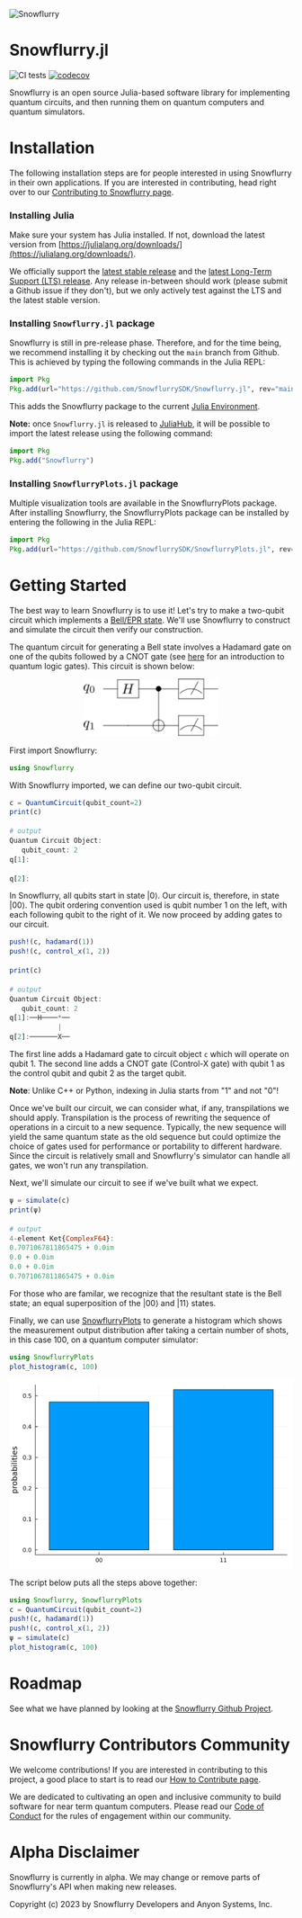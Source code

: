 ![Snowflurry](https://repository-images.githubusercontent.com/441460066/2ba724da-60e9-46a6-aa83-9df5891ea783)

# Snowflurry.jl

![CI tests](https://github.com/SnowflurrySDK/Snowflurry.jl/actions/workflows/CI.yml/badge.svg)
[![codecov](https://codecov.io/gh/SnowflurrySDK/Snowflurry.jl/branch/main/graph/badge.svg?token=OB65YO307L)](https://codecov.io/gh/SnowflurrySDK/Snowflurry.jl)

Snowflurry is an open source Julia-based software library for implementing quantum circuits, and then running them on quantum computers and quantum simulators.

# Installation

The following installation steps are for people interested in using Snowflurry in their own applications. If you are interested in contributing, head right over to our [Contributing to Snowflurry page](./CONTRIBUTING.md).

### Installing Julia

Make sure your system has Julia installed. If not, download the latest version from [https://julialang.org/downloads/](https://julialang.org/downloads/).

We officially support the [latest stable release](https://julialang.org/downloads/#current_stable_release) and the [latest Long-Term Support (LTS) release](https://julialang.org/downloads/#long_term_support_release). Any release in-between should work (please submit a Github issue if they don't), but we only actively test against the LTS and the latest stable version.

### Installing `Snowflurry.jl` package
Snowflurry is still in pre-release phase. Therefore, and for the time being, we recommend installing it by checking out the `main` branch from Github. This is achieved by typing the following commands in the Julia REPL:

```julia
import Pkg
Pkg.add(url="https://github.com/SnowflurrySDK/Snowflurry.jl", rev="main")
```
This adds the Snowflurry package to the current [Julia Environment](https://pkgdocs.julialang.org/v1/environments/).

**Note:** once `Snowflurry.jl` is released to [JuliaHub](https://https://juliahub.com/), it will be possible to import the latest release using the following command:
```julia
import Pkg
Pkg.add("Snowflurry")
```

### Installing `SnowflurryPlots.jl` package


Multiple visualization tools are available in the SnowflurryPlots package. After installing
Snowflurry, the SnowflurryPlots package can be installed by entering the following in the
Julia REPL:
```julia
import Pkg
Pkg.add(url="https://github.com/SnowflurrySDK/SnowflurryPlots.jl", rev="main")
```

# Getting Started

The best way to learn Snowflurry is to use it! Let's try to make a two-qubit circuit which implements a [Bell/EPR state](https://en.wikipedia.org/wiki/Bell_state). We'll use Snowflurry to construct and simulate the circuit then verify our construction.

The quantum circuit for generating a Bell state involves a Hadamard gate on one of the qubits followed by a CNOT gate (see [here](https://en.wikipedia.org/wiki/Quantum_logic_gate) for an introduction to quantum logic gates). This circuit is shown below:

<div style="text-align: center;">
	<img
		src="./docs/src/images/bell_circuit.svg"
		title="Bell state generator circuit"
		width="240"
	/>
</div>

First import Snowflurry:

```julia
using Snowflurry
```

With Snowflurry imported, we can define our two-qubit circuit.

```julia
c = QuantumCircuit(qubit_count=2)
print(c)

# output
Quantum Circuit Object:
   qubit_count: 2
q[1]:

q[2]:
```

In Snowflurry, all qubits start in state $\left|0\right\rangle$. Our circuit is, therefore,  in state $\left|00\right\rangle$. The qubit ordering convention used is qubit number 1 on the left, with each following qubit to the right of it. We now proceed by adding gates to our circuit.

```julia
push!(c, hadamard(1))
push!(c, control_x(1, 2))

print(c)

# output
Quantum Circuit Object:
   qubit_count: 2
q[1]:──H────*──
            |
q[2]:───────X──
```

The first line adds a Hadamard gate to circuit object `c` which will operate on qubit 1. The second line adds a CNOT gate (Control-X gate) with qubit 1 as the control qubit and qubit 2 as the target qubit.

**Note**: Unlike C++ or Python, indexing in Julia starts from "1" and not "0"!

Once we've built our circuit, we can consider what, if any, transpilations we should apply. Transpilation is the process of rewriting the sequence of operations in a circuit to a new sequence. Typically, the new sequence will yield the same quantum state as the old sequence but could optimize the choice of gates used for performance or portability to different hardware. Since the circuit is relatively small and Snowflurry's simulator can handle all gates, we won't run any transpilation.

Next, we'll simulate our circuit to see if we've built what we expect.

```julia
ψ = simulate(c)
print(ψ)

# output
4-element Ket{ComplexF64}:
0.7071067811865475 + 0.0im
0.0 + 0.0im
0.0 + 0.0im
0.7071067811865475 + 0.0im
```

For those who are familar, we recognize that the resultant state is the Bell state; an equal superposition of the $\left|00\right\rangle$ and $\left|11\right\rangle$ states.

Finally, we can use [SnowflurryPlots](https://github.com/SnowflurrySDK/SnowflurryPlots.jl) to generate a histogram which shows the measurement output distribution after taking a certain number of shots, in this case 100, on a quantum
computer simulator:

```julia
using SnowflurryPlots
plot_histogram(c, 100)
```

<div style="text-align: center;">
	<img
		src="./docs/src/assets/index/index_histogram.png"
		title="Bell state generator circuit"
		width="520
		"
	/>
</div>

The script below puts all the steps above together:

```julia
using Snowflurry, SnowflurryPlots
c = QuantumCircuit(qubit_count=2)
push!(c, hadamard(1))
push!(c, control_x(1, 2))
ψ = simulate(c)
plot_histogram(c, 100)
```

# Roadmap

See what we have planned by looking at the [Snowflurry Github Project](https://github.com/orgs/SnowflurrySDK/projects/8).

# Snowflurry Contributors Community

We welcome contributions! If you are interested in contributing to this project, a good place to start is to read our [How to Contribute page](./CONTRIBUTING.md).

We are dedicated to cultivating an open and inclusive community to build software for near term quantum computers. Please read our [Code of Conduct](./CODE_OF_CONDUCT.md) for the rules of engagement within our community.

# Alpha Disclaimer

Snowflurry is currently in alpha. We may change or remove parts of Snowflurry's API when making new releases.

Copyright (c) 2023 by Snowflurry Developers and Anyon Systems, Inc.
